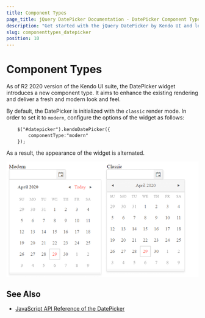 ```yaml
---
title: Component Types
page_title: jQuery DatePicker Documentation - DatePicker Component Types
description: "Get started with the jQuery DatePicker by Kendo UI and learn how to enable the modern component type."
slug: componenttypes_datepicker
position: 10
---
```


# Component Types

As of R2 2020 version of the Kendo UI suite, the DatePicker widget introduces a new component type. It aims to enhance the existing rendering and deliver a fresh and modern look and feel. 

By default, the DatePicker is initialized with the `classic` render mode. In order to set it to `modern`, configure the options of the widget as follows:

```
    $("#datepicker").kendoDatePicker({
        componentType:"modern"
    });
```

As a result, the appearance of the widget is alternated. 

![Kendo UI for jQuery DatePicker Comparison between the content types](../../../images/modern-classic-datepicker.png)

## See Also

* [JavaScript API Reference of the DatePicker](/api/javascript/ui/datepicker)